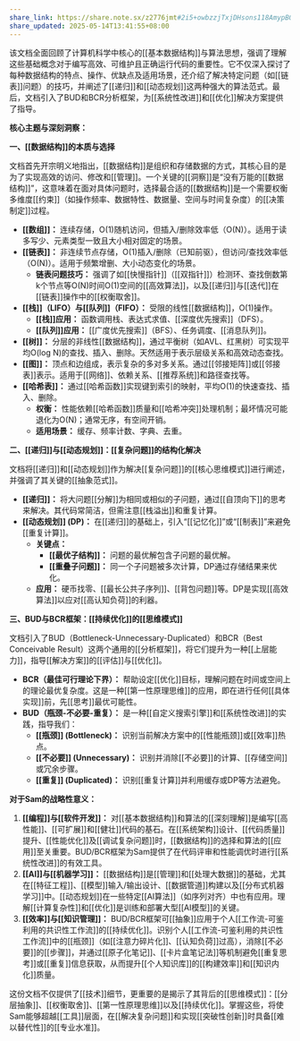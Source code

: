 ```yaml
---
share_link: https://share.note.sx/z2776jmt#2i5+owbzzjTxjDHsons118AmypBOkSge4tqHJwflcv0
share_updated: 2025-05-14T13:41:55+08:00
---
```

该文档全面回顾了计算机科学中核心的[[基本数据结构]]与算法思想，强调了理解这些基础概念对于编写高效、可维护且正确运行代码的重要性。它不仅深入探讨了每种数据结构的特点、操作、优缺点及适用场景，还介绍了解决特定问题（如[[链表]]问题）的技巧，并阐述了[[递归]]和[[动态规划]]这两种强大的算法范式。最后，文档引入了BUD和BCR分析框架，为[[系统性改进]]和[[优化]]解决方案提供了指导。

**核心主题与深刻洞察：**

**一、[[数据结构]]的本质与选择**

文档首先开宗明义地指出，[[数据结构]]是组织和存储数据的方式，其核心目的是为了实现高效的访问、修改和[[管理]]。一个关键的[[洞察]]是“没有万能的[[数据结构]]”，这意味着在面对具体问题时，选择最合适的[[数据结构]]是一个需要权衡多维度[[约束]]（如操作频率、数据特性、数据量、空间与时间复杂度）的[[决策制定]]过程。

*   **[[数组]]：** 连续存储，O(1)随机访问，但插入/删除效率低（O(N)）。适用于读多写少、元素类型一致且大小相对固定的场景。
*   **[[链表]]：** 非连续节点存储，O(1)插入/删除（已知前驱），但访问/查找效率低（O(N)）。适用于频繁增删、大小动态变化的场景。
    *   **链表问题技巧：** 强调了如[[快慢指针]]（[[双指针]]）检测环、查找倒数第k个节点等O(N)时间O(1)空间的[[高效算法]]，以及[[递归]]与[[迭代]]在[[链表]]操作中的[[权衡取舍]]。
*   **[[栈]]（LIFO）与[[队列]]（FIFO）：** 受限的线性[[数据结构]]，O(1)操作。
    *   **[[栈]]应用：** 函数调用栈、表达式求值、[[深度优先搜索]]（DFS）。
    *   **[[队列]]应用：** [[广度优先搜索]]（BFS）、任务调度、[[消息队列]]。
*   **[[树]]：** 分层的非线性[[数据结构]]，通过平衡树（如AVL、红黑树）可实现平均O(log N)的查找、插入、删除。天然适用于表示层级关系和高效动态查找。
*   **[[图]]：** 顶点和边组成，表示复杂的多对多关系。通过[[邻接矩阵]]或[[邻接表]]表示。适用于[[网络]]、依赖关系、[[推荐系统]]和路径查找等。
*   **[[哈希表]]：** 通过[[哈希函数]]实现键到索引的映射，平均O(1)的快速查找、插入、删除。
    *   **权衡：** 性能依赖[[哈希函数]]质量和[[哈希冲突]]处理机制；最坏情况可能退化为O(N)；通常无序，有空间开销。
    *   **适用场景：** 缓存、频率计数、字典、去重。

**二、[[递归]]与[[动态规划]]：[[复杂问题]]的结构化解决**

文档将[[递归]]和[[动态规划]]作为解决[[复杂问题]]的[[核心思维模式]]进行阐述，并强调了其关键的[[抽象范式]]。

*   **[[递归]]：** 将大问题[[分解]]为相同或相似的子问题，通过[[自顶向下]]的思考来解决。其代码常简洁，但需注意[[栈溢出]]和重复计算。
*   **[[动态规划]] (DP)：** 在[[递归]]的基础上，引入“[[记忆化]]”或“[[制表]]”来避免[[重复计算]]。
    *   **关键点：**
        *   **[[最优子结构]]：** 问题的最优解包含子问题的最优解。
        *   **[[重叠子问题]]：** 同一个子问题被多次计算，DP通过存储结果来优化。
    *   **应用：** 硬币找零、[[最长公共子序列]]、[[背包问题]]等。DP是实现[[高效算法]]以应对[[高认知负荷]]的利器。

**三、BUD与BCR框架：[[持续优化]]的[[思维模式]]**

文档引入了BUD（Bottleneck-Unnecessary-Duplicated）和BCR（Best Conceivable Result）这两个通用的[[分析框架]]，将它们提升为一种[[上层能力]]，指导[[解决方案]]的[[评估]]与[[优化]]。

*   **BCR（最佳可行理论下界）：** 帮助设定[[优化]]目标，理解问题在时间或空间上的理论最优复杂度。这是一种[[第一性原理思维]]的应用，即在进行任何[[具体实现]]前，先[[思考]]最优可能性。
*   **BUD（瓶颈-不必要-重复）：** 是一种[[自定义搜索引擎]]和[[系统性改进]]的实践，指导我们：
    *   **[[瓶颈]] (Bottleneck)：** 识别当前解决方案中的[[性能瓶颈]]或[[效率]]热点。
    *   **[[不必要]] (Unnecessary)：** 识别并消除[[不必要]]的计算、[[存储空间]]或冗余步骤。
    *   **[[重复]] (Duplicated)：** 识别[[重复计算]]并利用缓存或DP等方法避免。

**对于Sam的战略性意义：**

1.  **[[编程]]与[[软件开发]]：** 对[[基本数据结构]]和算法的[[深刻理解]]是编写[[高性能]]、[[可扩展]]和[[健壮]]代码的基石。在[[系统架构]]设计、[[代码质量]]提升、[[性能优化]]及[[调试复杂问题]]时，[[数据结构]]的选择和算法的[[应用]]至关重要。BUD/BCR框架为Sam提供了在代码评审和性能调优时进行[[系统性改进]]的有效工具。
2.  **[[AI]]与[[机器学习]]：** [[数据结构]]是[[管理]]和[[处理大数据]]的基础，尤其在[[特征工程]]、[[模型]]输入/输出设计、[[数据管道]]构建以及[[分布式机器学习]]中。[[动态规划]]在一些特定[[AI算法]]（如序列对齐）中也有应用。理解[[计算复杂性]]和[[优化]]是训练和部署大型[[AI模型]]的关键。
3.  **[[效率]]与[[知识管理]]：** BUD/BCR框架可[[抽象]]应用于个人[[工作流-可鉴利用的共识性工作流]]的[[持续优化]]。识别个人[[工作流-可鉴利用的共识性工作流]]中的[[瓶颈]]（如[[注意力碎片化]]、[[认知负荷]]过高），消除[[不必要]]的[[步骤]]，并通过[[原子化笔记]]、[[卡片盒笔记法]]等机制避免[[重复思考]]或[[重复]]信息获取，从而提升[[个人知识库]]的[[构建效率]]和[[知识内化]]质量。

这份文档不仅提供了[[技术]]细节，更重要的是揭示了其背后的[[思维模式]]：[[分层抽象]]、[[权衡取舍]]、[[第一性原理思维]]以及[[持续优化]]。掌握这些，将使Sam能够超越[[工具]]层面，在[[解决复杂问题]]和实现[[突破性创新]]时具备[[难以替代性]]的[[专业水准]]。
